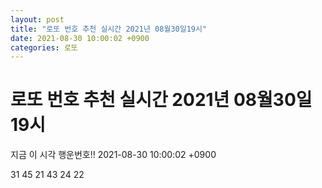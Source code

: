 ```yaml
---
layout: post
title: "로또 번호 추천 실시간 2021년 08월30일19시"
date: 2021-08-30 10:00:02 +0900
categories: 로또
---
```


# 로또 번호 추천 실시간 2021년 08월30일19시

지금 이 시각 행운번호!! 2021-08-30 10:00:02 +0900

 31  45  21  43  24  22 

